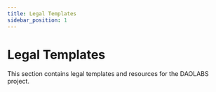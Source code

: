 ```yaml
---
title: Legal Templates
sidebar_position: 1
---
```


# Legal Templates

This section contains legal templates and resources for the DAOLABS project.
